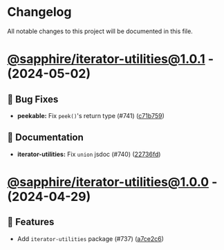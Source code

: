 # Changelog

All notable changes to this project will be documented in this file.

# [@sapphire/iterator-utilities@1.0.1](https://github.com/sapphiredev/utilities/compare/@sapphire/iterator-utilities@1.0.0...@sapphire/iterator-utilities@1.0.1) - (2024-05-02)

## 🐛 Bug Fixes

- **peekable:** Fix `peek()`'s return type (#741) ([c71b759](https://github.com/sapphiredev/utilities/commit/c71b759c22627b80e304d18361308fcf42458102))

## 📝 Documentation

- **iterator-utilities:** Fix `union` jsdoc (#740) ([22736fd](https://github.com/sapphiredev/utilities/commit/22736fdf9a84a97fda3670bf6a878ff00688fff2))

# [@sapphire/iterator-utilities@1.0.0](https://github.com/sapphiredev/utilities/tree/@sapphire/iterator-utilities@1.0.0) - (2024-04-29)

## 🚀 Features

- Add `iterator-utilities` package (#737) ([a7ce2c6](https://github.com/sapphiredev/utilities/commit/a7ce2c6fceef67759e42ea5b4f957802c8e8df21))

